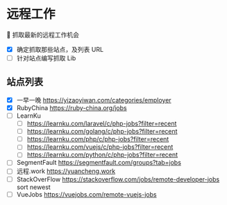 # 远程工作
:newspaper: 抓取最新的远程工作机会

- [x] 确定抓取那些站点，及列表 URL
- [ ] 针对站点编写抓取 Lib

## 站点列表

- [x] 一早一晚 https://yizaoyiwan.com/categories/employer
- [x] RubyChina https://ruby-china.org/jobs
- [ ] LearnKu
   - [ ] https://learnku.com/laravel/c/php-jobs?filter=recent
   - [ ] https://learnku.com/golang/c/php-jobs?filter=recent
   - [ ] https://learnku.com/php/c/php-jobs?filter=recent
   - [ ] https://learnku.com/vuejs/c/php-jobs?filter=recent
   - [ ] https://learnku.com/python/c/php-jobs?filter=recent
- [ ] SegmentFault https://segmentfault.com/groups?tab=jobs
- [ ] 远程.work https://yuancheng.work
- [ ] StackOverFlow https://stackoverflow.com/jobs/remote-developer-jobs sort newest
- [ ] VueJobs https://vuejobs.com/remote-vuejs-jobs